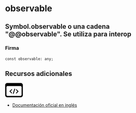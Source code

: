 # observable

<h2 class="subtitle">Symbol.observable o una cadena "@@observable". Se utiliza para interop</h2>

### Firma

`const observable: any;`

## Recursos adicionales

<a target="_blank" href="https://github.com/ReactiveX/rxjs/blob/6.5.5/src/internal/symbol/observable.ts#L12-L11">
<img src="assets/icons/source-code.png" alt="Source code">
</a>
</div>

- <a target="_blank" href="https://rxjs.dev/api/index/const/observable">Documentación oficial en inglés</a>
